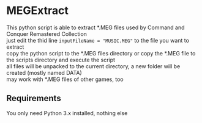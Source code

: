 # MEGExtract

This python script is able to extract *.MEG files used by Command and Conquer Remastered Collection\
just edit the thid line `inputFileName = "MUSIC.MEG"` to the file you want to extract\
copy the python script to the *.MEG files directory or copy the *.MEG file to the scripts directory and execute the script\
all files will be unpacked to the current directory, a new folder will be created (mostly named DATA)\
may work with *.MEG files of other games, too

## Requirements

You only need Python 3.x installed, nothing else
